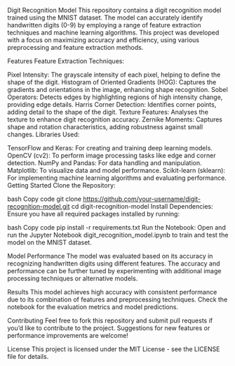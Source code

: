 Digit Recognition Model
This repository contains a digit recognition model trained using the MNIST dataset. The model can accurately identify handwritten digits (0-9) by employing a range of feature extraction techniques and machine learning algorithms. This project was developed with a focus on maximizing accuracy and efficiency, using various preprocessing and feature extraction methods.

Features
Feature Extraction Techniques:

Pixel Intensity: The grayscale intensity of each pixel, helping to define the shape of the digit.
Histogram of Oriented Gradients (HOG): Captures the gradients and orientations in the image, enhancing shape recognition.
Sobel Operators: Detects edges by highlighting regions of high intensity change, providing edge details.
Harris Corner Detection: Identifies corner points, adding detail to the shape of the digit.
Texture Features: Analyses the texture to enhance digit recognition accuracy.
Zernike Moments: Captures shape and rotation characteristics, adding robustness against small changes.
Libraries Used:

TensorFlow and Keras: For creating and training deep learning models.
OpenCV (cv2): To perform image processing tasks like edge and corner detection.
NumPy and Pandas: For data handling and manipulation.
Matplotlib: To visualize data and model performance.
Scikit-learn (sklearn): For implementing machine learning algorithms and evaluating performance.
Getting Started
Clone the Repository:

bash
Copy code
git clone https://github.com/your-username/digit-recognition-model.git
cd digit-recognition-model
Install Dependencies: Ensure you have all required packages installed by running:

bash
Copy code
pip install -r requirements.txt
Run the Notebook: Open and run the Jupyter Notebook digit_recognition_model.ipynb to train and test the model on the MNIST dataset.

Model Performance
The model was evaluated based on its accuracy in recognizing handwritten digits using different features. The accuracy and performance can be further tuned by experimenting with additional image processing techniques or alternative models.

Results
This model achieves high accuracy with consistent performance due to its combination of features and preprocessing techniques. Check the notebook for the evaluation metrics and model predictions.

Contributing
Feel free to fork this repository and submit pull requests if you’d like to contribute to the project. Suggestions for new features or performance improvements are welcome!

License
This project is licensed under the MIT License - see the LICENSE file for details.
